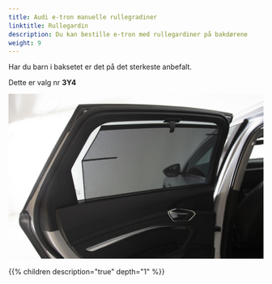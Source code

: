 ```yaml
---
title: Audi e-tron manuelle rullegradiner
linktitle: Rullegardin
description: Du kan bestille e-tron med rullegardiner på bakdørene
weight: 9
---
```


Har du barn i baksetet er det på det sterkeste anbefalt.

Dette er valg nr **3Y4**

![Roof](curtain.jpg "Curtain")

{{% children description="true" depth="1" %}}